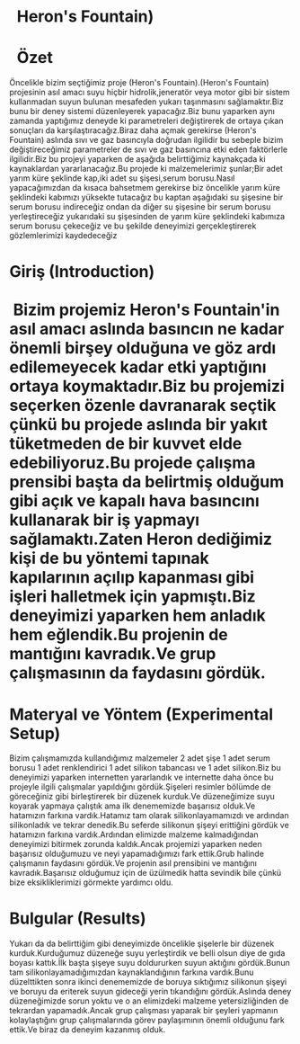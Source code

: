 
#   Heron's Fountain)
#     Özet
Öncelikle bizim seçtiğimiz proje (Heron's Fountain).(Heron's Fountain) projesinin asıl amacı suyu hiçbir hidrolik,jeneratör veya motor gibi bir sistem kullanmadan suyun bulunan mesafeden yukarı taşınmasını sağlamaktır.Biz bunu bir deney sistemi düzenleyerek yapacağız.Biz bunu yaparken aynı zamanda yaptığımız deneyde ki parametreleri değiştirerek de ortaya çıkan sonuçları da karşılaştıracağız.Biraz daha açmak gerekirse (Heron's Fountain) aslında sıvı ve gaz basıncıyla doğrudan ilgilidir bu sebeple bizim değiştireceğimiz parametreler de sıvı ve gaz basıncına etki eden faktörlerle ilgilidir.Biz bu projeyi yaparken de aşağıda belirttiğimiz kaynakçada ki kaynaklardan yararlanacağız.Bu projede ki malzemelerimiz şunlar;Bir adet yarım küre şeklinde kap,iki adet su şişesi,serum borusu.Nasıl yapacağımızdan da kısaca bahsetmem gerekirse biz öncelikle yarım küre şeklindeki kabımızı yüksekte tutacağız bu kaptan aşağıdaki su şişesine bir serum borusu indireceğiz ondan da diğer su şişesine bir serum borusu yerleştireceğiz yukarıdaki su şişesinden de yarım küre şeklindeki kabımıza serum borusu çekeceğiz ve bu şekilde deneyimizi gerçekleştirerek gözlemlerimizi kaydedeceğiz

# Giriş (Introduction)                                                                                                          Bizim projemiz Heron's Fountain'in asıl amacı aslında basıncın ne kadar önemli birşey olduğuna ve göz ardı edilemeyecek kadar etki yaptığını ortaya koymaktadır.Biz bu projemizi seçerken özenle davranarak seçtik çünkü bu projede aslında bir yakıt tüketmeden de bir kuvvet elde edebiliyoruz.Bu projede çalışma prensibi başta da belirtmiş olduğum gibi açık ve kapalı hava basıncını kullanarak bir iş yapmayı sağlamaktı.Zaten Heron dediğimiz kişi de bu yöntemi tapınak kapılarının açılıp kapanması gibi işleri halletmek için yapmıştı.Biz deneyimizi yaparken hem anladık hem eğlendik.Bu projenin de mantığını kavradık.Ve grup çalışmasının da faydasını gördük.
# Materyal ve Yöntem (Experimental Setup)

Bizim çalışmamızda kullandığımız malzemeler 2 adet şişe 1 adet serum borusu 1 adet renklendirici 1 adet silikon tabancası ve 1 adet silikon.Biz bu deneyimizi yaparken internetten yararlandık ve internette daha önce bu projeyle ilgili çalışmalar yapıldığını gördük.Şişeleri resimler bölümde de göreceğiniz gibi birleştirerek bir düzenek kurduk.Ve düzeneğimize suyu koyarak yapmaya çalıştık ama ilk denememizde başarısız olduk.Ve hatamızın farkına vardık.Hatamız tam olarak silikonlayamamızdı ve ardından silikonladık ve tekrar denedik.Bu seferde silikonun şişeyi erittiğini gördük ve hatamızın farkına vardık.Ardından elimizde malzeme kalmadığından deneyimizi bitirmek zorunda kaldık.Ancak projemizi yaparken neden başarısız olduğumuzu ve neyi yapamadığımızı fark ettik.Grub halinde çalışmanın faydasını gördük.Ve projenin asıl prensibini ve mantığını kavradık.Başarısız olduğumuz için de üzülmedik hatta sevindik bile çünkü bize eksikliklerimizi görmekte yardımcı oldu.





# Bulgular (Results)
Yukarı da da belirttiğim gibi deneyimizde öncelikle şişelerle bir düzenek kurduk.Kurduğumuz düzeneğe suyu yerleştirdik ve belli olsun diye de gıda boyası kattık.İlk başta şişeye suyu doldururken suyun aktığını gördük.Bunun tam silikonlayamadığımızdan kaynaklandığının farkına vardık.Bunu düzelttikten sonra ikinci denememizde de boruya sıktığımız silikonun şişeyi ve boruyu da eriterek suyun gideceği yerin tıkandığını gördük.Aslında deney düzeneğimizde sorun yoktu ve o an elimizdeki malzeme yetersizliğinden de tekrardan yapamadık.Ancak grup çalışması yaparak bir şeyleri yapmanın kolaylaştığını grup çalışmalarında görev paylaşımının önemli olduğunu fark ettik.Ve biraz da deneyim kazanmış olduk.





